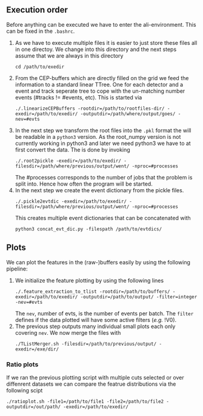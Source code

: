 ## Execution order

Before anything can be executed we have to enter the ali-environment. This can be fixed in the `.bashrc`.

1. As we have to execute multiple files it is easier to just store these files all in one directoy. We change into this directory and the next steps assume
    that we are always in this directory
    ```
    cd /path/to/exedir
    ```
1. From the CEP-buffers which are directly filled on the grid we feed the information to a standard linear TTree. 
    One for each detector and a event and track seperate tree to cope with the un-matching number events (#tracks != #events, etc). This is started via
    ```
    ./.linearizeCEPBuffers -rootdir=/path/to/rootfiles-dir/ -exedir=/path/to/exedir/ -outputdir=/path/where/output/goes/ -nev=#evts
    ```
1. In the next step we transform the root files into the `.pkl` format the will be readable in a `python3` version. As the root_numpy version is not currently
    working in python3 and later we need python3 we have to at first convert the data. The is done by invoking
    ```
    ./.root2pickle -exedir=/path/to/exedir/ -filesdir=/path/where/previous/output/went/ -nproc=#processes
    ```
    The #processes corresponds to the number of jobs that the problem is split into. Hence how often the program will be started.
1. In the next step we create the event dictionary from the pickle files.
    ```
    ./.pickle2evtdic -exedir=/path/to/exedir/ -filesdir=/path/where/previous/output/went/ -nproc=#processes
    ```
    This creates multiple event dictionaries that can be concatenated with
    ```
    python3 concat_evt_dic.py -filespath /path/to/evtdics/
    ```

## Plots

We can plot the features in the (raw-)buffers easily by using the following pipeline:

1. We initialize the feature plotting by using the following lines
    ```
    ./.feature_extraction_to_tlist -rootdir=/path/to/buffers/ -exedir=/path/to/exedir/ -outputdir=/path/to/output/ -filter=integer -nev=#evts
    ```
    The `nev`, number of evts, is the number of events per batch. The `filter` defines if the data plotted will have some active filters (*e.g.* !V0). 
1. The previous step outputs many individual small plots each only covering `nev`. We now merge the files with
    ```
    ./TListMerger.sh -filesdir=/path/to/previous/output/ -exedir=/exe/dir/
    ```

### Ratio plots

If we ran the previous plotting script with multiple cuts selected or over diffenrent datasets we can compare the featrue distributions via the following scipt
```
./ratioplot.sh -file1=/path/to/file1 -file2=/path/to/file2 -outputdir=/out/path/ -exedir=/path/to/exedir/
```




